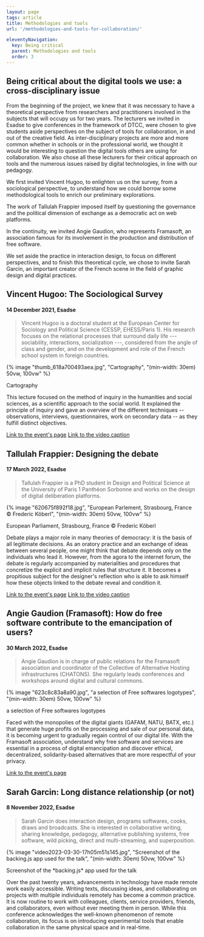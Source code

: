 ```yaml
---
layout: page
tags: article
title: Methodologies and tools
url: '/methodologies-and-tools-for-collaboration/'

eleventyNavigation:
  key: Being critical
  parent: Methodologies and tools
  order: 3
---
```



## Being critical about the digital tools we use: a cross-disciplinary issue

From the beginning of the project, we knew that it was necessary to have
a theoretical perspective from researchers and practitioners involved in
the subjects that will occupy us for two years. The lecturers we invited
in Esadse to give conferences in the framework of DTCC, were chosen to
give students aside perspectives on the subject of tools for
collaboration, in and out of the creative field. As inter-disciplinary
projects are more and more common whether in schools or in the
professional world, we thought it would be interesting to question the
digital tools others are using for collaboration. We also chose all
these lecturers for their critical approach on tools and the numerous
issues raised by digital technologies, in line with our pedagogy.

We first invited Vincent Hugoo, to enlighten us on the survey, from a
sociological perspective, to understand how we could borrow some
methodological tools to enrich our preliminary explorations.

The work of Tallulah Frappier imposed itself by questioning the
governance and the political dimension of exchange as a democratic act
on web platforms.

In the continuity, we invited Angie Gaudion, who represents Framasoft,
an association famous for its involvement in the production and
distribution of free software.

We set aside the practice in interaction design, to focus on different
perspectives, and to finish this theoretical cycle, we chose to invite
Sarah Garcin, an important creator of the French scene in the field of
graphic design and digital practices.

## Vincent Hugoo: The Sociological Survey
#### 14 December 2021, Esadse

> Vincent Hugoo is a doctoral student at the European Center for Sociology
and Political Science (CESSP, EHESS/Paris 1). His research focuses on
the relational processes that surround daily life --- sociability,
interactions, socialization ---, considered from the angle of class and
gender, and on the development and role of the French school system in
foreign countries.

{% image "thumb_618a700493aea.jpg", "Cartography", "(min-width: 30em) 50vw, 100vw" %}
<figcaption>Cartography</figcaption>

This lecture focused on the method of inquiry in the humanities and
social sciences, as a scientific approach to the social world. It
explained the principle of inquiry and gave an overview of the different
techniques -- observations, interviews, questionnaires, work on
secondary data -- as they fulfill distinct objectives.

[Link to the event's page](https://www.citedudesign.com/fr/a/vincent-hugoo-1920)
[Link to the video caption](watch?v=3EUXLcRT6sw)

## Tallulah Frappier: Designing the debate
#### 17 March 2022, Esadse

> Tallulah Frappier is a PhD student in Design and Political Science at
the University of Paris 1 Panthéon Sorbonne and works on the design of
digital deliberation platforms.

{% image "620675f892f18.jpg", "European Parlement, Strasbourg, France © Frederic Köberl", "(min-width: 30em) 50vw, 100vw" %}
<figcaption>European Parliament, Strasbourg, France © Frederic Köberl</figcaption>

Debate plays a major role in many theories of democracy: it is the basis
of all legitimate decisions. As an oratory practice and an exchange of
ideas between several people, one might think that debate depends only
on the individuals who lead it. However, from the agora to the internet
forum, the debate is regularly accompanied by materialities and
procedures that concretize the explicit and implicit rules that
structure it. It becomes a propitious subject for the designer\'s
reflection who is able to ask himself how these objects linked to the
debate reveal and condition it.

[Link to the event's page](https://www.citedudesign.com/fr/a/tallulah-frappier-2117)
[Link to the video caption](https://www.youtube.com/watch?v=O41GUozb8us)

## Angie Gaudion (Framasoft): How do free software contribute to the emancipation of users?
#### 30 March 2022, Esadse

> Angie Gaudion is in charge of public relations for the Framasoft
association and coordinator of the Collective of Alternative Hosting
infrastructures (CHATONS). She regularly leads conferences and workshops
around digital and cultural commons.

{% image "623c8c83a8a90.jpg", "a selection of Free softwares logotypes", "(min-width: 30em) 50vw, 100vw" %}
<figcaption>a selection of Free softwares logotypes  </figcaption>

Faced with the monopolies of the digital giants (GAFAM, NATU, BATX,
etc.) that generate huge profits on the processing and sale of our
personal data, it is becoming urgent to gradually regain control of our
digital life. With the Framasoft association, understand why free
software and services are essential in a process of digital emancipation
and discover ethical, decentralized, solidarity-based alternatives that
are more respectful of your privacy.

[Link to the event's page](https://www.citedudesign.com/fr/a/angie-gaudion-2165)

## Sarah Garcin: Long distance relationship (or not)
#### 8 November 2022, Esadse

> Sarah Garcin does interaction design, programs softwares, cooks, draws
and broadcasts. She is interested in collaborative writing, sharing
knowledge, pedagogy, alternative publishing systems, free software, wild
picking, direct and multi-streaming, and superposition.

{% image "video2023-03-30-17h05m51s145.jpg", "Screenshot of the backing.js app used for the talk", "(min-width: 30em) 50vw, 100vw" %}
<figcaption>Screenshot of the *backing.js* app used for the talk</figcaption>

Over the past twenty years, advancements in technology have made remote
work easily accessible. Writing texts, discussing ideas, and
collaborating on projects with multiple individuals remotely has become
a common practice. It is now routine to work with colleagues, clients,
service providers, friends, and collaborators, even without ever meeting
them in person. While this conference acknowledges the well-known
phenomenon of remote collaboration, its focus is on introducing
experimental tools that enable collaboration in the same physical space
and in real-time.

